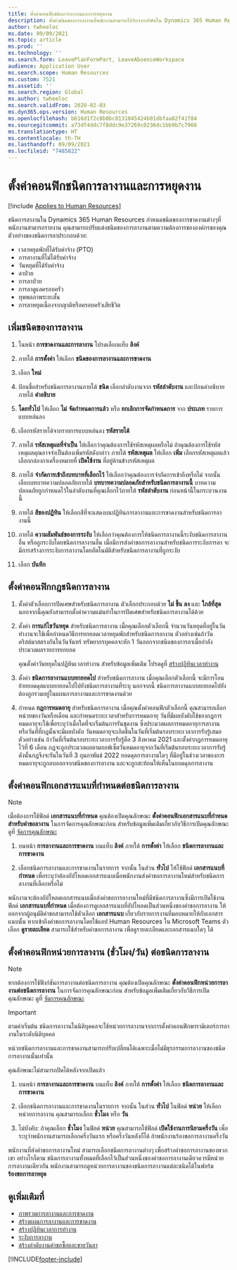 ```yaml
---
title: ตั้งค่าคอนฟิกชนิดการลางานและการหยุดงาน
description: ตั้งค่าชนิดของการลางานที่พนักงานสามารถได้รับจากบริษัทใน Dynamics 365 Human Resources
author: twheeloc
ms.date: 09/09/2021
ms.topic: article
ms.prod: ''
ms.technology: ''
ms.search.form: LeavePlanFormPart, LeaveAbsenceWorkspace
audience: Application User
ms.search.scope: Human Resources
ms.custom: 7521
ms.assetid: ''
ms.search.region: Global
ms.author: twheeloc
ms.search.validFrom: 2020-02-03
ms.dyn365.ops.version: Human Resources
ms.openlocfilehash: b616d1f2c8b0bc8131045424b01dbfaa82f41f84
ms.sourcegitcommit: a73df4ddc7f8ddc9e37269c0236dc1bb9b7c7966
ms.translationtype: HT
ms.contentlocale: th-TH
ms.lasthandoff: 09/09/2021
ms.locfileid: "7485822"
---
```

# <a name="configure-leave-and-absence-types"></a>ตั้งค่าคอนฟิกชนิดการลางานและการหยุดงาน

[!include [Applies to Human Resources](../includes/applies-to-hr.md)]

ชนิดการลางานใน Dynamics 365 Human Resources กำหนดชนิดของการขาดงานต่างๆที่พนักงานสามารถรายงาน คุณสามารถปรับแต่งชนิดของการลางานตามความต้องการขององค์กรของคุณ ตัวอย่างของชนิดการลาประกอบด้วย:

- เวลาหยุดพักที่ได้รับค่าจ้าง (PTO)
- การลางานที่ไม่ได้รับค่าจ้าง
- วันหยุดที่ได้รับค่าจ้าง
- ลาป่วย
- การลาป่วย
- การลาดูแลครอบครัว
- ทุพพลภาพระยะสั้น
- การลาหยุดเนื่องจากญาติหรือครอบครัวเสียชีวิต

## <a name="add-a-leave-type"></a>เพิ่มชนิดของการลางาน

1. ในหน้า **การขาดงานและการลางาน** โปรดเลือกแท็บ **ลิงค์**

2. ภายใต้ **การตั้งค่า** ให้เลือก **ชนิดของการลางานและการขาดงาน**

3. เลือก **ใหม่**

4. ป้อนชื่อสำหรับชนิดการลางานภายใต้ **ชนิด** เลือกลำดับงานจาก **รหัสลำดับงาน** และป้อนคำอธิบายภายใต้ **คำอธิบาย**

5. **โดยทั่วไป** ให้เลือก **ไม่** **จัดกำหนดการแล้ว** หรือ **ยกเลิกการจัดกำหนดการ** จาก **ประเภท** รายการแบบหล่นลง

6. เลือกรหัสรายได้จากรายการแบบหล่นลง **รหัสรายได้**

7. ภายใต้ **รหัสเหตุผลที่จำเป็น** ให้เลือกว่าคุณต้องการใช้รหัสเหตุผลหรือไม่ ถ้าคุณต้องการใช้รหัสเหตุผลคุณอาจจำเป็นต้องเพิ่มรหัสดังกล่าว ภายใต้ **รหัสเหตุผล** ให้เลือก **เพิ่ม** เลือกรหัสเหตุผลแล้วเลือกกล่องกาเครื่องหมายที่ **เปิดใช้งาน** ที่อยู่ด้านข้างรหัสเหตุผล

8. ภายใต้ **จำกัดการเข้าถึงบทบาทที่เลือกไว้** ให้เลือกว่าคุณต้องการจำกัดการเข้าถึงหรือไม่ จากนั้นเลือกบทบาทความปลอดภัยภายใต้ **บทบาทความปลอดภัยสำหรับชนิดการลางานนี้** บาทความปลอดภัยถูกกำหนดไว้ในลำดับงานที่คุณเลือกไว้ภายใต้ **รหัสลำดับงาน** ก่อนหน้านี้ในกระบวนงานนี้

9. ภายใต้ **สีของปฏิทิน** ให้เลือกสีที่จะแสดงบนปฏิทินการลางานและการขาดงานสำหรับชนิดการลางานนี้ 

10. ภายใต้ **ความสัมพันธ์ของการระงับ** ให้เลือกว่าคุณต้องการให้ชนิดการลางานนี้ระงับชนิดการลางานอื่น หรือถูกระงับโดยชนิดการลางานอื่น เมื่อมีการส่งคำขอการลางานสำหรับชนิดการระงับการลา จะมีการสร้างการระงับการลางานโดยอัตโนมัติสำหรับชนิดการลางานที่ถูกระงับ 

10. เลือก **บันทึก**

## <a name="configure-leave-type-rules"></a>ตั้งค่าคอนฟิกกฎชนิดการลางาน

1. ตั้งค่าตัวเลือกการปัดเศษสำหรับชนิดการลางาน ตัวเลือกประกอบด้วย **ไม่** **ขึ้น** **ลง** และ **ใกล้ที่สุด** นอกจากนี้คุณยังสามารถตั้งค่าความแม่นยำในการปัดเศษสำหรับชนิดการลางานได้ด้วย

2. ตั้งค่า **การแก้ไขวันหยุด** สำหรับชนิดการลางาน เมื่อคุณเลือกตัวเลือกนี้ จำนวนวันหยุดที่อยู่ในวันทำงานจะใช้เพื่อกำหนดวิธีการยกยอดเวลาหยุดพักสำหรับชนิดการลางาน ตัวอย่างเช่นถ้าวันคริสต์มาสตรงกันในวันจันทร์ ทรัพยากรบุคคลจะหัก 1 วันออกจากชนิดของการลาเมื่อกำลังประมวลผลรายการยกยอด

   คุณตั้งค่าวันหยุดในปฏิทินเวลาทำงาน สำหรับข้อมูลเพิ่มเติม โปรดดูที่ [สร้างปฏิทินเวลาทำงาน](hr-leave-and-absence-working-time-calendar.md)
   
 3. ตั้งค่า **ชนิดการลางานแบบยกยอดไป** สำหรับชนิดการลางาน เมื่อคุณเลือกตัวเลือกนี้ จะมีการโอนย้ายยอดดุลแบบยกยอดไปไปยังชนิดการลางานที่ระบุ นอกจากนี้ ชนิดการลางานแบบยกยอดไปยังต้องถูกรวมอยู่ในแผนการลางานและการขาดงานด้วย 
 
4. กำหนด **กฎการหมดอายุ** สำหรับชนิดการลางาน เมื่อคุณตั้งค่าคอนฟิกตัวเลือกนี้ คุณสามารถเลือกหน่วยของวันหรือเดือน และกำหนดระยะเวลาสำหรับการหมดอายุ วันที่มีผลบังคับใช้ของกฎการหมดอายุจะใช้เพื่อระบุว่าเมื่อใดที่จะเริ่มต้นการรันชุดงาน ซึ่งประมวลผลการหมดอายุการลางาน หรือวันที่ที่กฎนั้นจะมีผลบังคับ วันหมดอายุจะเกิดขึ้นในวันที่เริ่มต้นรอบระยะเวลาการรับรู้เสมอ ตัวอย่างเช่น ถ้าวันที่เริ่มต้นรอบระยะเวลาการรับรู้คือ 3 สิงหาคม 2021 และตั้งค่ากฎการหมดอายุไว้ที่ 6 เดือน กฎจะถูกประมวลผลตามออฟเซ็ตวันหมดอายุจากวันที่เริ่มต้นรอบระยะเวลาการรับรู้ ดังนั้นกฎจึงจะรันในวันที่ 3 กุมภาพันธ์ 2022 ยอดดุลการลางานใดๆ ที่มีอยู่ในช่วงเวลาของการหมดอายุจะถูกลบออกจากชนิดของการลางาน และจะถูกสะท้อนให้เห็นในยอดดุลการลางาน
 
## <a name="configure-the-required-attachment-per-leave-type"></a>ตั้งค่าคอนฟิกเอกสารแนบที่กําหนดต่อชนิดการลางาน

> [!NOTE]
> เมื่อต้องการใช้ฟิลด์ **เอกสารแนบที่กําหนด** คุณต้องเปิดคุณลักษณะ **ตั้งค่าคอนฟิกเอกสารแนบที่กําหนดสำหรับคำขอลางาน** ในการจัดการคุณลักษณะก่อน สำหรับข้อมูลเพิ่มเติมเกี่ยวกับวิธีการเปิดคุณลักษณะ ดูที่ [จัดการคุณลักษณะ](hr-admin-manage-features.md)

1. บนหน้า **การลางานและการขาดงาน** บนแท็บ **ลิงค์** ภายใต้ **การตั้งค่า** ให้เลือก **ชนิดการลางานและการขาดงาน**

2. เลือกชนิดการลางานและการขาดงานในรายการ จากนั้น ในส่วน **ทั่วไป** ให้ใช้ฟิลด์ **เอกสารแนบที่กำหนด** เพื่อระบุว่าต้องอัปโหลดเอกสารแนบเมื่อพนักงานส่งคำขอการลางานใหม่สำหรับชนิดการลางานที่เลือกหรือไม่ 

พนักงานจะต้องอัปโหลดเอกสารแนบเมื่อส่งคำขอการลางานใหม่ที่มีชนิดการลางานซึ่งมีการเปิดใช้งานฟิลด์ **เอกสารแนบที่กำหนด** เมื่อต้องการดูเอกสารแนบที่อัปโหลดเป็นส่วนหนึ่งของคำขอการลางาน ให้ออกจากผู้อนุมัติคำขอสามารถใช้ตัวเลือก **เอกสารแนบ** เกี่ยวกับรายการงานที่มอบหมายให้กับเอกสารแนบนั้น หากเข้าถึงคำขอการลางานโดยใช้แอป Human Resources ใน Microsoft Teams ตัวเลือก **ดูรายละเอียด** สามารถใช้สำหรับคำขอการลางาน เพื่อดูรายละเอียดและเอกสารแนบใดๆ ได้

## <a name="configure-leave-units-hoursdays-per-leave-type"></a>ตั้งค่าคอนฟิกหน่วยการลางาน (ชั่วโมง/วัน) ต่อชนิดการลางาน

> [!NOTE]
> หากต้องการใช้ฟังก์ชันการลางานต่อชนิดการลางาน คุณต้องเปิดคุณลักษณะ **ตั้งค่าคอนฟิกหน่วยการลางานต่อชนิดการลางาน** ในการจัดการคุณลักษณะก่อน สำหรับข้อมูลเพิ่มเติมเกี่ยวกับวิธีการเปิดคุณลักษณะ ดูที่ [จัดการคุณลักษณะ](hr-admin-manage-features.md)

> [!IMPORTANT]
> ตามค่าเริ่มต้น ชนิดการลางานในนิติบุคคลจะใช้หน่วยการลางานจากการตั้งค่าคอนฟิกพารามิเตอร์การลางานในระดับนิติบุคคล
> 
> หน่วยชนิดการลางานและการขาดงานสามารถปรับเปลี่ยนได้เฉพาะเมื่อไม่มีธุรกรรมการลางานของชนิดการลางานนั้นเท่านั้น
> 
> คุณลักษณะไม่สามารถปิดได้หลังจากเปิดแล้ว

1. บนหน้า **การลางานและการขาดงาน** บนแท็บ **ลิงค์** ภายใต้ **การตั้งค่า** ให้เลือก **ชนิดการลางานและการขาดงาน**

2. เลือกชนิดการลางานและการขาดงานในรายการ จากนั้น ในส่วน **ทั่วไป** ในฟิลด์ **หน่วย** ให้เลือกหน่วยการลางาน คุณสามารถเลือก **ชั่วโมง** หรือ **วัน**

3. ไม่บังคับ: ถ้าคุณเลือก **ชั่วโมง** ในฟิลด์ **หน่วย** คุณสามารถใช้ฟิลด์ **เปิดใช้งานการนิยามครึ่งวัน** เพื่อระบุว่าพนักงานสามารถเลือกครึ่งวันแรก หรือครึ่งวันหลังก็ได้ ถ้าพนักงานร้องขอการลางานครึ่งวัน

พนักงานที่ส่งคำขอการลางานใหม่ สามารถเลือกชนิดการลางานต่างๆ เพื่อสร้างคำขอการลางานของพวกเขา อย่างไรก็ตาม ชนิดการลางานทั้งหมดที่เลือกไว้เป็นส่วนหนึ่งของคำขอการลางานเดียวควรมีหน่วยการลางานเดียวกัน พนักงานสามารถดูหน่วยการลางานของชนิดการลางานแต่ละชนิดได้ในฟอร์ม **ร้องขอการลาหยุด**

## <a name="see-also"></a>ดูเพิ่มเติมที่

- [ภาพรวมการลางานและการขาดงาน](hr-leave-and-absence-overview.md)
- [สร้างแผนการลางานและการขาดงาน](hr-leave-and-absence-plans.md)
- [สร้างปฏิทินเวลาการทำงาน](hr-leave-and-absence-working-time-calendar.md)
- [ระงับการลางาน](hr-leave-and-absence-suspend-leave.md)
- [สร้างลำดับงานคำขอซื้อและขายวันลา](hr-leave-and-absence-buy-sell-workflow.md)



[!INCLUDE[footer-include](../includes/footer-banner.md)]
